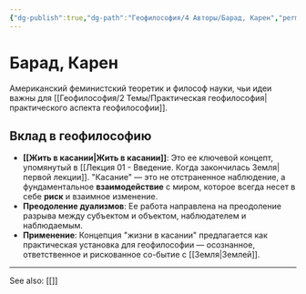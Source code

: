 ```yaml
---
{"dg-publish":true,"dg-path":"Геофилософия/4 Авторы/Барад, Карен","permalink":"/geofilosofiya/4-avtory/barad-karen/"}
---
```


# Барад, Карен

Американский феминистский теоретик и философ науки, чьи идеи важны для [[Геофилософия/2 Темы/Практическая геофилософия\|практического аспекта геофилософии]].

## Вклад в геофилософию
- **[[Жить в касании\|Жить в касании]]**: Это ее ключевой концепт, упомянутый в [[Лекция 01 - Введение. Когда закончилась Земля\|первой лекции]]. "Касание" — это не отстраненное наблюдение, а фундаментальное **взаимодействие** с миром, которое всегда несет в себе **риск** и взаимное изменение.
- **Преодоление дуализмов**: Ее работа направлена на преодоление разрыва между субъектом и объектом, наблюдателем и наблюдаемым.
- **Применение**: Концепция "жизни в касании" предлагается как практическая установка для геофилософии — осознанное, ответственное и рискованное со-бытие с [[Земля\|Землей]].






---
See also:
[[]]
